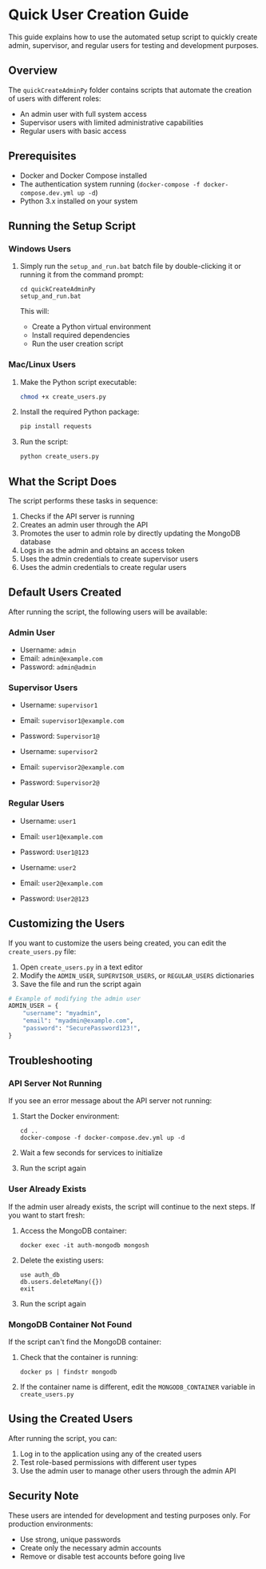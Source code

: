 # Quick User Creation Guide

This guide explains how to use the automated setup script to quickly create admin, supervisor, and regular users for testing and development purposes.

## Overview

The `quickCreateAdminPy` folder contains scripts that automate the creation of users with different roles:

- An admin user with full system access
- Supervisor users with limited administrative capabilities
- Regular users with basic access

## Prerequisites

- Docker and Docker Compose installed
- The authentication system running (`docker-compose -f docker-compose.dev.yml up -d`)
- Python 3.x installed on your system

## Running the Setup Script

### Windows Users

1. Simply run the `setup_and_run.bat` batch file by double-clicking it or running it from the command prompt:

   ```
   cd quickCreateAdminPy
   setup_and_run.bat
   ```

   This will:
   - Create a Python virtual environment
   - Install required dependencies
   - Run the user creation script

### Mac/Linux Users

1. Make the Python script executable:

   ```bash
   chmod +x create_users.py
   ```

2. Install the required Python package:

   ```bash
   pip install requests
   ```

3. Run the script:

   ```bash
   python create_users.py
   ```

## What the Script Does

The script performs these tasks in sequence:

1. Checks if the API server is running
2. Creates an admin user through the API
3. Promotes the user to admin role by directly updating the MongoDB database
4. Logs in as the admin and obtains an access token
5. Uses the admin credentials to create supervisor users
6. Uses the admin credentials to create regular users

## Default Users Created

After running the script, the following users will be available:

### Admin User

- Username: `admin`
- Email: `admin@example.com`
- Password: `admin@admin`

### Supervisor Users

- Username: `supervisor1`
- Email: `supervisor1@example.com`
- Password: `Supervisor1@`

- Username: `supervisor2`
- Email: `supervisor2@example.com`
- Password: `Supervisor2@`

### Regular Users

- Username: `user1`
- Email: `user1@example.com`
- Password: `User1@123`

- Username: `user2`
- Email: `user2@example.com`
- Password: `User2@123`

## Customizing the Users

If you want to customize the users being created, you can edit the `create_users.py` file:

1. Open `create_users.py` in a text editor
2. Modify the `ADMIN_USER`, `SUPERVISOR_USERS`, or `REGULAR_USERS` dictionaries
3. Save the file and run the script again

```python
# Example of modifying the admin user
ADMIN_USER = {
    "username": "myadmin",
    "email": "myadmin@example.com",
    "password": "SecurePassword123!",
}
```

## Troubleshooting

### API Server Not Running

If you see an error message about the API server not running:

1. Start the Docker environment:

   ```
   cd ..
   docker-compose -f docker-compose.dev.yml up -d
   ```

2. Wait a few seconds for services to initialize
3. Run the script again

### User Already Exists

If the admin user already exists, the script will continue to the next steps. If you want to start fresh:

1. Access the MongoDB container:

   ```
   docker exec -it auth-mongodb mongosh
   ```

2. Delete the existing users:

   ```
   use auth_db
   db.users.deleteMany({})
   exit
   ```

3. Run the script again

### MongoDB Container Not Found

If the script can't find the MongoDB container:

1. Check that the container is running:

   ```
   docker ps | findstr mongodb
   ```

2. If the container name is different, edit the `MONGODB_CONTAINER` variable in `create_users.py`

## Using the Created Users

After running the script, you can:

1. Log in to the application using any of the created users
2. Test role-based permissions with different user types
3. Use the admin user to manage other users through the admin API

## Security Note

These users are intended for development and testing purposes only. For production environments:

- Use strong, unique passwords
- Create only the necessary admin accounts
- Remove or disable test accounts before going live
